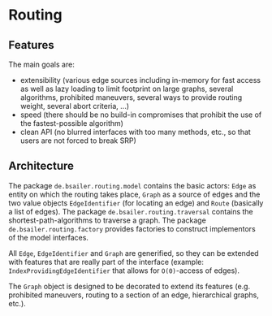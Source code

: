 Routing
=======

Features
--------

The main goals are:
- extensibility (various edge sources including in-memory for fast access as well as lazy loading to limit footprint
  on large graphs, several algorithms, prohibited maneuvers, several ways to provide routing weight, several abort
  criteria, ...)
- speed (there should be no build-in compromises that prohibit the use of the fastest-possible algorithm)
- clean API (no blurred interfaces with too many methods, etc., so that users are not forced to break SRP)

Architecture
------------

The package `de.bsailer.routing.model` contains the basic actors: `Edge` as entity on which
the routing takes place, `Graph` as a source of edges and the two value objects `EdgeIdentifier`
(for locating an edge) and `Route` (basically a list of edges).
The package `de.bsailer.routing.traversal` contains the shortest-path-algorithms to traverse a graph.
The package `de.bsailer.routing.factory` provides factories to construct implementors of the
model interfaces.

All `Edge`, `EdgeIdentifier` and `Graph` are generified, so they can be extended with features
that are really part of the interface (example: `IndexProvidingEdgeIdentifier` that allows
for `O(0)`-access of edges).

The `Graph` object is designed to be decorated to extend its features (e.g. prohibited maneuvers,
routing to a section of an edge, hierarchical graphs, etc.).
